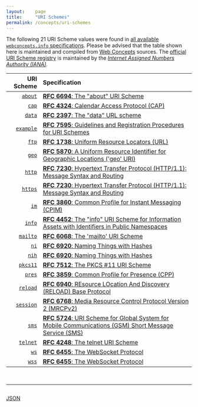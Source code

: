 ```yaml
---
layout:    page
title:     "URI Schemes"
permalink: /concepts/uri-schemes
---
```




The following 21 URI Scheme values were found in [all available `webconcepts.info` specifications](/specs). Please be advised that the table shown here is maintained and compiled from [Web Concepts](/) sources. The [official URI Scheme registry](http://www.iana.org/assignments/uri-schemes/uri-schemes.xhtml) is maintained by the [*Internet Assigned Numbers Authority (IANA)*](http://www.iana.org/).

URI Scheme | Specification
-------: | :-------
[`about`](/concepts/uri-scheme/about) | [**RFC 6694**: The "about" URI Scheme](/specs/IETF/RFC/6694 "This document describes the &#34;about&#34; URI scheme, which is widely used by Web browsers and some other applications to designate access to their internal resources, such as settings, application information, hidden built-in functionality, and so on.")
[`cap`](/concepts/uri-scheme/cap) | [**RFC 4324**: Calendar Access Protocol (CAP)](/specs/IETF/RFC/4324 "The Calendar Access Protocol (CAP) described in this memo permits a Calendar User (CU) to utilize a Calendar User Agent (CUA) to access an iCAL-based Calendar Store (CS). At the time of this writing, three vendors are implementing CAP, but it has already been determined that some changes are needed. In order to get implementation experience, the participants felt that a CAP specification is needed to preserve many years of work. Many properties in CAP which have had many years of debate, can be used by other iCalendar protocols.")
[`data`](/concepts/uri-scheme/data) | [**RFC 2397**: The "data" URL scheme](/specs/IETF/RFC/2397 "A new URL scheme, &#34;data&#34;, is defined. It allows inclusion of small data items as &#34;immediate&#34; data, as if it had been included externally.")
[`example`](/concepts/uri-scheme/example) | [**RFC 7595**: Guidelines and Registration Procedures for URI Schemes](/specs/IETF/RFC/7595 "This document updates the guidelines and recommendations, as well as the IANA registration processes, for the definition of Uniform Resource Identifier (URI) schemes.")
[`ftp`](/concepts/uri-scheme/ftp) | [**RFC 1738**: Uniform Resource Locators (URL)](/specs/IETF/RFC/1738 "This document specifies a Uniform Resource Locator (URL), the syntax and semantics of formalized information for location and access of resources via the Internet.")
[`geo`](/concepts/uri-scheme/geo) | [**RFC 5870**: A Uniform Resource Identifier for Geographic Locations ('geo' URI)](/specs/IETF/RFC/5870 "This document specifies a Uniform Resource Identifier (URI) for geographic locations using the 'geo' scheme name. A 'geo' URI identifies a physical location in a two- or three-dimensional coordinate reference system in a compact, simple, human-readable, and protocol-independent way. The default coordinate reference system used is the World Geodetic System 1984 (WGS-84).")
[`http`](/concepts/uri-scheme/http) | [**RFC 7230**: Hypertext Transfer Protocol (HTTP/1.1): Message Syntax and Routing](/specs/IETF/RFC/7230 "The Hypertext Transfer Protocol (HTTP) is an application-level protocol for distributed, collaborative, hypertext information systems. HTTP has been in use by the World Wide Web global information initiative since 1990. This document provides an overview of HTTP architecture and its associated terminology, defines the &#34;http&#34; and &#34;https&#34; Uniform Resource Identifier (URI) schemes, defines the HTTP/1.1 message syntax and parsing requirements, and describes general security concerns for implementations.")
[`https`](/concepts/uri-scheme/https) | [**RFC 7230**: Hypertext Transfer Protocol (HTTP/1.1): Message Syntax and Routing](/specs/IETF/RFC/7230 "The Hypertext Transfer Protocol (HTTP) is an application-level protocol for distributed, collaborative, hypertext information systems. HTTP has been in use by the World Wide Web global information initiative since 1990. This document provides an overview of HTTP architecture and its associated terminology, defines the &#34;http&#34; and &#34;https&#34; Uniform Resource Identifier (URI) schemes, defines the HTTP/1.1 message syntax and parsing requirements, and describes general security concerns for implementations.")
[`im`](/concepts/uri-scheme/im) | [**RFC 3860**: Common Profile for Instant Messaging (CPIM)](/specs/IETF/RFC/3860 "At the time this document was written, numerous instant messaging protocols were in use, and little interoperability between services based on these protocols has been achieved. This specification defines common semantics and data formats for instant messaging to facilitate the creation of gateways between instant messaging services.")
[`info`](/concepts/uri-scheme/info) | [**RFC 4452**: The "info" URI Scheme for Information Assets with Identifiers in Public Namespaces](/specs/IETF/RFC/4452 "This document defines the &#34;info&#34; Uniform Resource Identifier (URI) scheme for information assets with identifiers in public namespaces. Namespaces participating in the &#34;info&#34; URI scheme are regulated by an &#34;info&#34; Registry mechanism.")
[`mailto`](/concepts/uri-scheme/mailto) | [**RFC 6068**: The 'mailto' URI Scheme](/specs/IETF/RFC/6068 "This document defines the format of Uniform Resource Identifiers (URIs) to identify resources that are reached using Internet mail. It adds better internationalization and compatibility with Internationalized Resource Identifiers to the previous syntax of 'mailto' URIs.")
[`ni`](/concepts/uri-scheme/ni) | [**RFC 6920**: Naming Things with Hashes](/specs/IETF/RFC/6920 "This document defines a set of ways to identify a thing (a digital object in this case) using the output from a hash function. It specifies a new URI scheme for this purpose, a way to map these to HTTP URLs, and binary and human-speakable formats for these names. The various formats are designed to support, but not require, a strong link to the referenced object, such that the referenced object may be authenticated to the same degree as the reference to it. The reason for this work is to standardise current uses of hash outputs in URLs and to support new information-centric applications and other uses of hash outputs in protocols.")
[`nih`](/concepts/uri-scheme/nih) | [**RFC 6920**: Naming Things with Hashes](/specs/IETF/RFC/6920 "This document defines a set of ways to identify a thing (a digital object in this case) using the output from a hash function. It specifies a new URI scheme for this purpose, a way to map these to HTTP URLs, and binary and human-speakable formats for these names. The various formats are designed to support, but not require, a strong link to the referenced object, such that the referenced object may be authenticated to the same degree as the reference to it. The reason for this work is to standardise current uses of hash outputs in URLs and to support new information-centric applications and other uses of hash outputs in protocols.")
[`pkcs11`](/concepts/uri-scheme/pkcs11) | [**RFC 7512**: The PKCS #11 URI Scheme](/specs/IETF/RFC/7512 "This memo specifies a PKCS #11 Uniform Resource Identifier (URI) Scheme for identifying PKCS #11 objects stored in PKCS #11 tokens and also for identifying PKCS #11 tokens, slots, or libraries.  The URI scheme is based on how PKCS #11 objects, tokens, slots, and libraries are identified in &#34;PKCS #11 v2.20: Cryptographic Token Interface Standard&#34;.")
[`pres`](/concepts/uri-scheme/pres) | [**RFC 3859**: Common Profile for Presence (CPP)](/specs/IETF/RFC/3859 "At the time this document was written, numerous presence protocols were in use (largely as components of commercial instant messaging services), and little interoperability between services based on these protocols has been achieved.  This specification defines common semantics and data formats for presence to facilitate the creation of gateways between presence services.")
[`reload`](/concepts/uri-scheme/reload) | [**RFC 6940**: REsource LOcation And Discovery (RELOAD) Base Protocol](/specs/IETF/RFC/6940 "This specification defines REsource LOcation And Discovery (RELOAD), a peer-to-peer (P2P) signaling protocol for use on the Internet. A P2P signaling protocol provides its clients with an abstract storage and messaging service between a set of cooperating peers that form the overlay network. RELOAD is designed to support a P2P Session Initiation Protocol (P2PSIP) network, but can be utilized by other applications with similar requirements by defining new usages that specify the Kinds of data that need to be stored for a particular application. RELOAD defines a security model based on a certificate enrollment service that provides unique identities. NAT traversal is a fundamental service of the protocol. RELOAD also allows access from &#34;client&#34; nodes that do not need to route traffic or store data for others.")
[`session`](/concepts/uri-scheme/session) | [**RFC 6768**: Media Resource Control Protocol Version 2 (MRCPv2)](/specs/IETF/RFC/6768 "The Media Resource Control Protocol Version 2 (MRCPv2) allows client hosts to control media service resources such as speech synthesizers, recognizers, verifiers, and identifiers residing in servers on the network. MRCPv2 is not a &#34;stand-alone&#34; protocol -- it relies on other protocols, such as the Session Initiation Protocol (SIP), to coordinate MRCPv2 clients and servers and manage sessions between them, and the Session Description Protocol (SDP) to describe, discover, and exchange capabilities. It also depends on SIP and SDP to establish the media sessions and associated parameters between the media source or sink and the media server. Once this is done, the MRCPv2 exchange operates over the control session established above, allowing the client to control the media processing resources on the speech resource server.")
[`sms`](/concepts/uri-scheme/sms) | [**RFC 5724**: URI Scheme for Global System for Mobile Communications (GSM) Short Message Service (SMS)](/specs/IETF/RFC/5724 "This memo specifies the Uniform Resource Identifier (URI) scheme &#34;sms&#34; for specifying one or more recipients for an SMS message. SMS messages are two-way paging messages that can be sent from and received by a mobile phone or a suitably equipped networked device.")
[`telnet`](/concepts/uri-scheme/telnet) | [**RFC 4248**: The telnet URI Scheme](/specs/IETF/RFC/4248 "This document specifies the telnet Uniform Resource Identifier (URI) scheme that was originally specified in RFC 1738. The purpose of this document is to allow RFC 1738 to be made obsolete while keeping the information about the scheme on standards track.")
[`ws`](/concepts/uri-scheme/ws) | [**RFC 6455**: The WebSocket Protocol](/specs/IETF/RFC/6455 "The WebSocket Protocol enables two-way communication between a client running untrusted code in a controlled environment to a remote host that has opted-in to communications from that code. The security model used for this is the origin-based security model commonly used by web browsers. The protocol consists of an opening handshake followed by basic message framing, layered over TCP. The goal of this technology is to provide a mechanism for browser-based applications that need two-way communication with servers that does not rely on opening multiple HTTP connections (e.g., using XMLHttpRequest or <iframe>s and long polling).")
[`wss`](/concepts/uri-scheme/wss) | [**RFC 6455**: The WebSocket Protocol](/specs/IETF/RFC/6455 "The WebSocket Protocol enables two-way communication between a client running untrusted code in a controlled environment to a remote host that has opted-in to communications from that code. The security model used for this is the origin-based security model commonly used by web browsers. The protocol consists of an opening handshake followed by basic message framing, layered over TCP. The goal of this technology is to provide a mechanism for browser-based applications that need two-way communication with servers that does not rely on opening multiple HTTP connections (e.g., using XMLHttpRequest or <iframe>s and long polling).")

<br/>
<hr/>

<p style="float : left"><a href="uri-schemes.json" title="JSON representing all values for this Web Concept">JSON</a></p>
